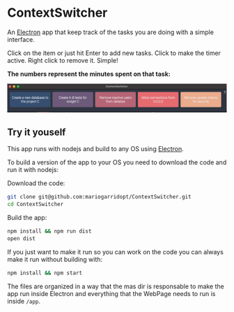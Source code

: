 ContextSwitcher
===

An [Electron](https://www.electronjs.org/) app that keep track of the tasks you are doing with a simple interface.

Click on the item or just hit Enter to add new tasks. Click to make the timer active. Right click to remove it. Simple!

**The numbers represent the minutes spent on that task:**

![example of context switcher](images/example.png)

## Try it youself
This app runs with nodejs and build to any OS using [Electron](https://www.electronjs.org/).

To build a version of the app to your OS you need to download the code and run it with nodejs:

Download the code:

```bash
git clone git@github.com:mariogarridopt/ContextSwitcher.git
cd ContextSwitcher
```

Build the app:

```bash
npm install && npm run dist
open dist
```

If you just want to make it run so you can work on the code you can always make it run without building with:

```bash
npm install && npm start
```

The files are organized in a way that the mas dir is responsable to make the app run inside Electron and everything that the WebPage needs to run is inside `/app`.
